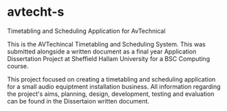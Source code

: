 # avtecht-s
Timetabling and Scheduling Application for AvTechnical

This is the AVTechincal Timetabling and Scheduling System. This was submitted alongside a written document as a final year Application Dissertation Project at Sheffield Hallam University for a BSC Computing course.

This project focused on creating a timetabling and scheduling application for a small audio equiptment installation business.
All information regarding the project's aims, planning, design, development, testing and evaluation can be found in the Dissertaion written document.
